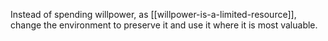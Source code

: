 Instead of spending willpower, as [[willpower-is-a-limited-resource]], change the environment to preserve it and use it where it is most valuable.

